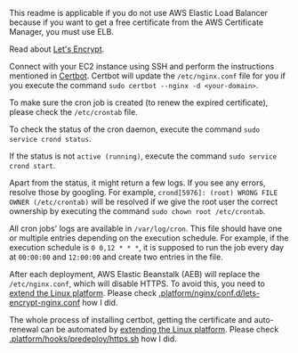 This readme is applicable if you do not use AWS Elastic Load Balancer because if you want to get a free certificate from
the AWS Certificate Manager, you must use ELB.

Read about [Let's Encrypt](https://letsencrypt.org/getting-started/).

Connect with your EC2 instance using SSH and perform the instructions mentioned
in [Certbot](https://certbot.eff.org/instructions?ws=nginx&os=pip). Certbot will update the `/etc/nginx.conf` file for
you if you execute the command `sudo certbot --nginx -d <your-domain>`.

To make sure the cron job is created (to renew the expired certificate), please check the `/etc/crontab` file.

To check the status of the cron daemon, execute the command `sudo service crond status`.

If the status is not `active (running)`, execute the command `sudo service crond start`.

Apart from the status, it might return a few logs. If you see any errors, resolve those by googling. For
example, `crond[5976]: (root) WRONG FILE OWNER (/etc/crontab)` will be resolved if we give the root user the correct
ownership by executing the command `sudo chown root /etc/crontab`.

All cron jobs' logs are available in `/var/log/cron`. This file should have one or multiple entries depending on the
execution schedule. For example, if the execution schedule is `0 0,12 * * *`, it is supposed to run the job every day
at `00:00:00` and `12:00:00` and create two entries in the file.

After each deployment, AWS Elastic Beanstalk (AEB) will replace the `/etc/nginx.conf`, which will disable HTTPS. To avoid this, you need to [extend the Linux platform](https://docs.aws.amazon.com/elasticbeanstalk/latest/dg/platforms-linux-extend.html). Please check [.platform/nginx/conf.d/lets-encrypt-nginx.conf](./.platform/nginx/conf.d/lets-encrypt-nginx.conf) how I did.

The whole process of installing certbot, getting the certificate and auto-renewal can be automated by [extending the Linux platform](https://docs.aws.amazon.com/elasticbeanstalk/latest/dg/platforms-linux-extend.html). Please check [.platform/hooks/predeploy/https.sh](.platform/hooks/prebuild/https.sh) how I did.

